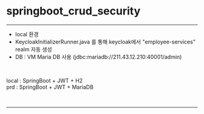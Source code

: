 # springboot_crud_security
 
***

- local 환경
- KeycloakInitializerRunner.java 를 통해 keycloak에서 "employee-services" realm 자동 생성
- DB : VM Maria DB 사용 (jdbc:mariadb://211.43.12.210:40001/admin)

<br/>

local : SpringBoot + JWT + H2  
prd : SpringBoot + JWT + MariaDB

<br/>

***
